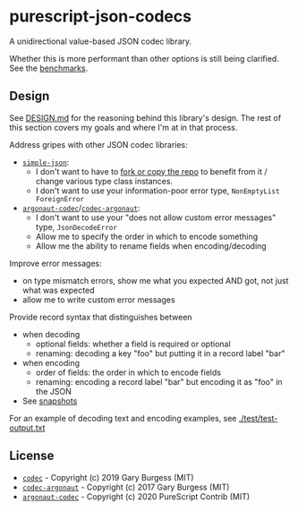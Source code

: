 # purescript-json-codecs

A unidirectional value-based JSON codec library.

Whether this is more performant than other options is still being clarified. See the [benchmarks](./bench).

## Design

See [DESIGN.md](DESIGN.md) for the reasoning behind this library's design. The rest of this section covers my goals and where I'm at in that process.

Address gripes with other JSON codec libraries:
- [`simple-json`](https://pursuit.purescript.org/packages/purescript-simple-json/):
  - I don't want to have to [fork or copy the repo](https://github.com/justinwoo/purescript-simple-json#how-should-i-actually-use-this-library) to benefit from it / change various type class instances.
  - I don't want to use your information-poor error type, `NonEmptyList ForeignError`
- [`argonaut-codec`](https://pursuit.purescript.org/packages/purescript-argonaut-codecs)/[`codec-argonaut`](https://pursuit.purescript.org/packages/purescript-codec-argonaut):
  - I don't want to use your "does not allow custom error messages" type, `JsonDecodeError`
  - Allow me to specify the order in which to encode something
  - Allow me the ability to rename fields when encoding/decoding

Improve error messages:
- on type mismatch errors, show me what you expected AND got, not just what was expected
- allow me to write custom error messages

Provide record syntax that distinguishes between
  - when decoding
    - optional fields: whether a field is required or optional
    - renaming: decoding a key "foo" but putting it in a record label "bar"
  - when encoding
    - order of fields: the order in which to encode fields
    - renaming: encoding a record label "bar" but encoding it as "foo" in the JSON
  - See [snapshots](./snapshots/Snapshot/)

For an example of decoding text and encoding examples, see [./test/test-output.txt](./test/test-output.txt)

## License

- [`codec`](https://github.com/garyb/purescript-codec) - Copyright (c) 2019 Gary Burgess (MIT)
- [`codec-argonaut`](https://github.com/garyb/purescript-codec-argonaut/) - Copyright (c) 2017 Gary Burgess (MIT)
- [`argonaut-codec`](https://github.com/purescript-contrib/purescript-argonaut-codecs) - Copyright (c) 2020 PureScript Contrib (MIT)
